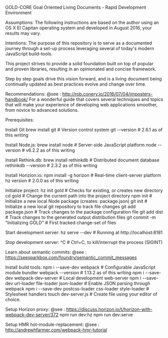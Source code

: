 GOLD-CORE
Goal Oriented Living Documents - Rapid Development Environment

Assumptions:
  The following instructions are based on the author using an OS X El Capitan
  operating system and developed in August 2016, your results may vary.

Intentions:
  The purpose of this repository is to serve as a documented journey through a
  set-up process leveraging several of today's modern JavaScript build-tools.

  This project strives to provide a solid foundation built on top of popular  
  and proven libraries, resulting in an opinionated and concise framework.

  Step by step goals drive this vision forward, and is a living document
  being continually updated as best practices evolve and change over time.

Recommendations:
  @see : http://rob.conery.io/2016/07/04/imposters-handbook/
  For a wonderful guide that covers several techniques and topics that
  will make your experience of developing web applications smoother, from
  novice to advanced solutions.

Prerequisites:

  Install Git
    brew install git    # Version control system
    git --version   # 2.6.1 as of this writing

  Install Node.js:
    brew install node   # Server-side JavaScript platform
    node --version    # v6.2.2 as of this writing

  Install Rethink.db:
    brew install rethinkdb    # Distributed document database
    rethinkdb --version   # 2.3.2 as of this writing

  Install Horizion.io:
    npm install -g horizon    # Real-time client-server platform
    hz version    # 2.0.0 as of this writing

  Initialize project:
    hz init gold    # Checks for existing, or creates new directory
    cd gold   # Change the current path into the project directory
    npm init    # Initialize a new local Node package (creates: package.json)
    git init    # Initialize a new local git repository to track file changes
    git add package.json    # Track changes to the package configuration file
    git add dist    # Track changes to the generated output distribution files
    git commit -m "Initializing GOLD"   # First tracked change-set of files

  Start development server:
    hz serve --dev    # Running at http://localhost:8181

  Stop development server:
    ^C    # Ctrl+C, to kill/interrupt the process (SIGINT)

  Learn about semantic commits:
    @see : https://seesparkbox.com/foundry/semantic_commit_messages

  Install build tools:
    npm i --save-dev webpack    # Configurable JavaScript module bundler
    webpack --version   # 1.13.2 as of this writing
    npm i --save-dev webpack-dev-server   # Local development web-server
    npm i --save-dev url-loader file-loader json-loader    # Enable JSON parsing through webpack
    npm i --save-dev postcss-loader css-loader style-loader    # Stylesheet handlers
    touch dev-server.js    # Create file using your editor of choice.

  Setup Horizon proxy:
    @see : https://discuss.horizon.io/t/horizon-with-webpack-dev-server/372
    npm run dev:hz
    npm run dev:serve

  Setup HMR hot-module-replacement:
    @see : http://andrewhfarmer.com/webpack-hmr-tutorial
    
